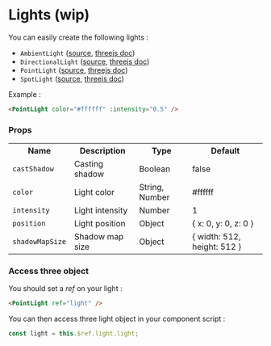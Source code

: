 # Lights (wip)

You can easily create the following lights :

- `AmbientLight` ([source](https://github.com/troisjs/trois/blob/master/src/lights/AmbientLight.js), [threejs doc](https://threejs.org/docs/index.html#api/en/lights/AmbientLight))
- `DirectionalLight` ([source](https://github.com/troisjs/trois/blob/master/src/lights/DirectionalLight.js), [threejs doc](https://threejs.org/docs/index.html#api/en/lights/DirectionalLight))
- `PointLight` ([source](https://github.com/troisjs/trois/blob/master/src/lights/AmbientLPointLightight.js), [threejs doc](https://threejs.org/docs/index.html#api/en/lights/PointLight))
- `SpotLight` ([source](https://github.com/troisjs/trois/blob/master/src/lights/AmbientLight.js), [threejs doc](https://threejs.org/docs/index.html#api/en/lights/SpotLight))

Example :

```html
<PointLight color="#ffffff" :intensity="0.5" />
```

### Props

<table>
<tbody>
  <tr>
    <th>Name</th>
    <th>Description</th>
    <th>Type</th>
    <th>Default</th>
  </tr>
  <tr><td><code>castShadow</code></td><td>Casting shadow</td><td>Boolean</td><td>false</td></tr>
  <tr><td><code>color</code></td><td>Light color</td><td>String, Number</td><td>#ffffff</td></tr>
  <tr><td><code>intensity</code></td><td>Light intensity</td><td>Number</td><td>1</td></tr>
  <tr><td><code>position</code></td><td>Light position</td><td>Object</td><td>{ x: 0, y: 0, z: 0 }</td></tr>
  <tr><td><code>shadowMapSize</code></td><td>Shadow map size</td><td>Object</td><td>{ width: 512, height: 512 }</td></tr>
</tbody>
</table>

### Access three object

You should set a *ref* on your light :

```html
<PointLight ref="light" />
```

You can then access three light object in your component script :

```js
const light = this.$ref.light.light;
```
